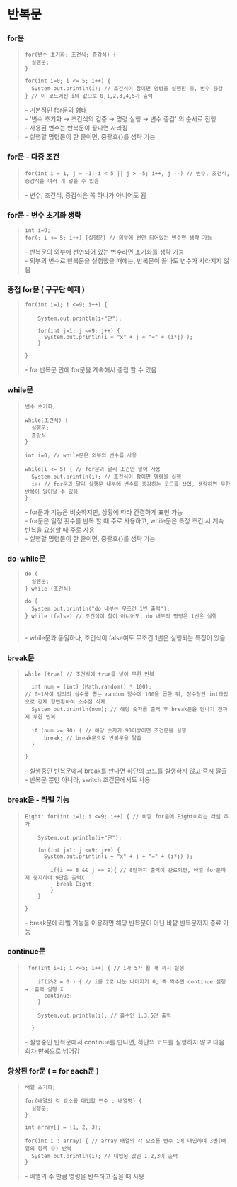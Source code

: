 # 반복문

### **for문**

> ```
> for(변수 초기화; 조건식; 증감식) {
>   실행문;
> }
> ```
>
> ```
> for(int i=0; i <= 5; i++) {
>   System.out.println(i); // 조건식이 참이면 명령을 실행한 뒤, 변수 증감
> } // 이 코드에선 i의 값으로 0,1,2,3,4,5가 출력
> ```
>
> \- 기본적인 for문의 형태\
> \- '변수 초기화 → 조건식의 검증 → 명령 실행 → 변수 증감' 의 순서로 진행\
> \- 사용된 변수는 반복문이 끝나면 사라짐\
> \- 실행할 명령문이 한 줄이면, 중괄호{}를 생략 가능

### **for문 - 다중 조건**

> ```
> for(int i = 1, j = -1; i < 5 || j > -5; i++, j --) // 변수, 조건식, 증감식을 여러 개 넣을 수 있음
> ```
>
> \- 변수, 조건식, 증감식은 꼭 하나가 아니어도 됨&#x20;

### **for문 - 변수 초기화 생략**

> ```
> int i=0;
> for(; i <= 5; i++) {실행문} // 외부에 선언 되어있는 변수면 생략 가능
> ```
>
> \- 반복문의 외부에 선언되어 있는 변수라면 초기화를 생략 가능\
> \- 외부의 변수로 반복문을 실행했을 때에는, 반복문이 끝나도 변수가 사라지지 않음

### **중첩 for문 ( 구구단 예제 )**

> ```
> for(int i=1; i <=9; i++) {         
>     
>     System.out.println(i+"단");
>     
>     for(int j=1; j <=9; j++) {
>     	System.out.println(i + "x" + j + "=" + (i*j) );
>     }
>     
> }
> ```
>
> \- for 반복문 안에 for문을 계속해서 중첩 할 수 있음

### **while문**

> ```
> 변수 초기화;
>
> while(조건식) {
>   실행문;
>   증감식
> }
> ```
>
> ```
> int i=0; // while문은 외부의 변수를 사용
>
> while(i <= 5) { // for문과 달리 조건만 넣어 사용
>   System.out.println(i); // 조건식이 참이면 명령을 실행
>   i++ // for문과 달리 실행문 내부에 변수를 증감하는 코드를 삽입, 생략하면 무한 반복이 일어날 수 있음
> }
> ```
>
> \- for문과 기능은 비슷하지만, 상황에 따라 간결하게 표현 가능\
> \- for문은 일정 횟수를 반복 할 때 주로 사용하고, while문은 특정 조건 시 계속 반복을 요청할 때 주로 사용\
> \- 실행할 명령문이 한 줄이면, 중괄호{}를 생략 가능

### **do-while문**

> ```
> do {
>   실행문;  
> } while (조건식)
> ```
>
> ```
> do {
> 	System.out.println("do 내부는 무조건 1번 출력");
> } while (false) // 조건식이 참이 아니어도, do 내부의 명령은 1번은 실행
> ```
>
> \
> \- while문과 동일하나, 조건식이 false여도 무조건 1번은 실행되는 특징이 있음

### **break문**

> ```
> while (true) // 조건식에 true를 넣어 무한 반복
>
> 	int num = (int) (Math.random() * 100);
> // 0~1사이 임의의 실수를 뽑는 random 함수에 100을 곱한 뒤, 정수형인 int타입으로 강제 형변환하여 소수점 삭제
> 	System.out.println(num); // 해당 숫자를 출력 후 break문을 만나기 전까지 무한 반복
>     
> 	if (num >= 90) { // 해당 숫자가 90이상이면 조건문을 실행
> 		break; // break문으로 반복문을 탈출
> 	}	
>     
> }
> ```
>
> \- 실행중인 반복문에서 break를 만나면 하단의 코드를 실행하지 않고 즉시 탈출\
> \- 반복문 뿐만 아니라, switch 조건문에서도 사용

### **break문 - 라벨 기능**

> ```
> Eight: for(int i=1; i <=9; i++) { // 바깥 for문에 Eight이라는 라벨 추가
>     
>     System.out.println(i+"단");
>     
>     for(int j=1; j <=9; j++) {
>     	System.out.println(i + "x" + j + "=" + (i*j) );
>         
>         if(i == 8 && j == 9){ // 8단까지 출력이 완료되면, 바깥 for문까지 중지하여 9단은 출력X
>         	break Eight;
>         }
>     }
>     
> }
> ```
>
> \- break문에 라벨 기능을 이용하면 해당 반복문이 아닌 바깥 반복문까지 종료 가능

### **continue문**

> ```
>  for(int i=1; i <=5; i++) { // i가 5가 될 때 까지 실행
>  
>     if(i%2 = 0 ) { // i를 2로 나눈 나머지가 0, 즉 짝수면 continue 실행 → i출력 실행 X
>       continue;
>     }
>     
>     System.out.println(i); // 홀수인 1,3,5만 출력
>     
>   }
> ```
>
> \- 실행중인 반복문에서 continue를 만나면, 하단의 코드를 실행하지 않고 다음 회차 반복으로 넘어감

### **향상된 for문 ( = for each문 )**

> ```
> 배열 초기화;
>
> for(배열의 각 요소를 대입할 변수 : 배열명) {
> 	실행문;
> }
> ```
>
> ```
> int array[] = {1, 2, 3}; 
>
> for(int i : array) { // array 배열의 각 요소를 변수 i에 대입하여 3번(배열의 항목 수) 반복
> 	System.out.println(i); // 대입된 값인 1,2,3이 출력
> }
> ```
>
> \- 배열의 수 만큼 명령을 반복하고 싶을 때 사용
